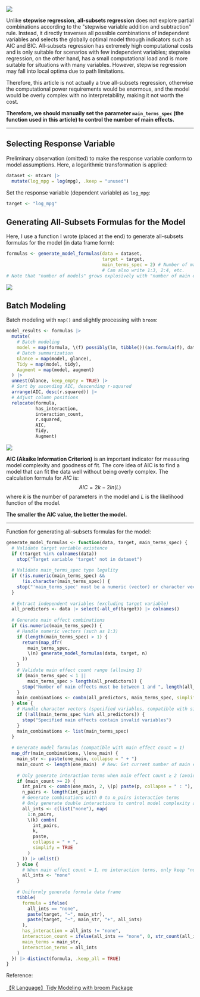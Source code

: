 ![](https://pic2.zhimg.com/v2-0dee9824ab0579527a569ed5db162467_1440w.jpg)

Unlike **stepwise regression**, **all-subsets regression** does not explore partial combinations according to the "stepwise variable addition and subtraction" rule. Instead, it directly traverses all possible combinations of independent variables and selects the globally optimal model through indicators such as AIC and BIC. All-subsets regression has extremely high computational costs and is only suitable for scenarios with few independent variables; stepwise regression, on the other hand, has a small computational load and is more suitable for situations with many variables. However, stepwise regression may fall into local optima due to path limitations.

Therefore, this article is not actually a true all-subsets regression, otherwise the computational power requirements would be enormous, and the model would be overly complex with no interpretability, making it not worth the cost.

**Therefore, we should manually set the parameter `main_terms_spec` (the function used in this article) to control the number of main effects.**

* * *

## Selecting Response Variable

Preliminary observation (omitted) to make the response variable conform to model assumptions. Here, a logarithmic transformation is applied:

```R
dataset <- mtcars |>
  mutate(log_mpg = log(mpg), .keep = "unused")
```

Set the response variable (dependent variable) as `log_mpg`:

```R
target <- "log_mpg"
```

## Generating All-Subsets Formulas for the Model

Here, I use a function I wrote (placed at the end) to generate all-subsets formulas for the model (in data frame form):

```R
formulas <- generate_model_formulas(data = dataset,
                                    target = target,
                                    main_terms_spec = 2) # Number of main effects
                                    # Can also write 1:3, 2:4, etc.
# Note that "number of models" grows explosively with "number of main effects" and "number of independent variables"
```

![](https://pic1.zhimg.com/v2-f3aef93d138b1ed1a13adb8ebca280f8_1440w.jpg)

## Batch Modeling

Batch modeling with `map()` and slightly processing with `broom`:

```R
model_results <- formulas |>
  mutate(
    # Batch modeling
    model = map(formula, \(f) possibly(lm, tibble())(as.formula(f), dataset)),
    # Batch summarization
    Glance = map(model, glance),
    Tidy = map(model, tidy),
    Augment = map(model, augment)
  ) |>
  unnest(Glance, keep_empty = TRUE) |>
  # Sort by ascending AIC, descending r-squared
  arrange(AIC, desc(r.squared)) |>
  # Adjust column positions
  relocate(formula,
           has_interaction,
           interaction_count,
           r.squared,
           AIC,
           Tidy,
           Augment)
```

![](https://picx.zhimg.com/v2-98b4cf943184a9a58f4a6e2bc9fe4a07_1440w.jpg)

**AIC (Akaike Information Criterion)** is an important indicator for measuring model complexity and goodness of fit. The core idea of AIC is to find a model that can fit the data well without being overly complex. The calculation formula for $AIC$ is: $$AIC = 2k - 2ln(L)$$ where $k$ is the number of parameters in the model and $L$ is the likelihood function of the model.

**The smaller the AIC value, the better the model.**

* * *

Function for generating all-subsets formulas for the model:

```R
generate_model_formulas <- function(data, target, main_terms_spec) {
  # Validate target variable existence
  if (!target %in% colnames(data))
    stop("Target variable 'target' not in dataset")
  
  # Validate main_terms_spec type legality
  if (!is.numeric(main_terms_spec) &&
      !is.character(main_terms_spec)) {
    stop("'main_terms_spec' must be a numeric (vector) or character vector")
  }
  
  # Extract independent variables (excluding target variable)
  all_predictors <- data |> select(-all_of(target)) |> colnames()
  
  # Generate main effect combinations
  if (is.numeric(main_terms_spec)) {
    # Handle numeric vectors (such as 1:3)
    if (length(main_terms_spec) > 1) {
      return(map_dfr(
        main_terms_spec,
        \(n) generate_model_formulas(data, target, n)
      ))
    }
    # Validate main effect count range (allowing 1)
    if (main_terms_spec < 1 ||
        main_terms_spec > length(all_predictors)) {
      stop("Number of main effects must be between 1 and ", length(all_predictors))
    }
    main_combinations <- combn(all_predictors, main_terms_spec, simplify = FALSE)
  } else {
    # Handle character vectors (specified variables, compatible with single variable)
    if (!all(main_terms_spec %in% all_predictors)) {
      stop("Specified main effects contain invalid variables")
    }
    main_combinations <- list(main_terms_spec)
  }
  
  # Generate model formulas (compatible with main effect count = 1)
  map_dfr(main_combinations, \(one_main) {
    main_str <- paste(one_main, collapse = " + ")
    main_count <- length(one_main)  # New: Get current number of main effects
    
    # Only generate interaction terms when main effect count ≥ 2 (avoid 1 choose 2 error)
    if (main_count >= 2) {
      int_pairs <- combn(one_main, 2, \(p) paste(p, collapse = " : "), simplify = TRUE)
      n_pairs <- length(int_pairs)
      # Generate combinations with 0 to n_pairs interaction terms
      # Only generate double interactions to control model complexity and interpretability
      all_ints <- c(list("none"), map(
        1:n_pairs,
        \(k) combn(
          int_pairs,
          k,
          paste,
          collapse = " + ",
          simplify = TRUE
        )
      )) |> unlist()
    } else {
      # When main effect count = 1, no interaction terms, only keep "none"
      all_ints <- "none"
    }
    
    # Uniformly generate formula data frame
    tibble(
      formula = ifelse(
        all_ints == "none",
        paste(target, "~", main_str),
        paste(target, "~", main_str, "+", all_ints)
      ),
      has_interaction = all_ints != "none",
      interaction_count = ifelse(all_ints == "none", 0, str_count(all_ints, "\\+") + 1),
      main_terms = main_str,
      interaction_terms = all_ints
    )
  }) |> distinct(formula, .keep_all = TRUE)
}
```

Reference:

[【R Language】Tidy Modeling with broom Package](https://github.com/zlZayn/mine/blob/main/R%20Language/%E3%80%90R%20Language%E3%80%91broom%20Package%20for%20Tidy%20Modeling.md)
